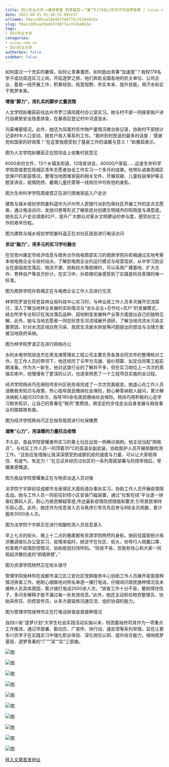 ```yaml
---
title: 四川农业大学->激昂青春 筑梦基层——“暑”于179名川农学子的逐梦故事 | sicau.com.cn
date: 2022-08-25 01:28:15.091157
urlname: f8accd85aa29edb374877ac351b40a3e
slug: f8accd85aa29edb374877ac351b40a3e
tags: 
- 四川农业大学
categories:
- sicau.com.cn
- 四川农业大学
authorbox: false
sidebar: false
---
```

如何度过一个充实的暑假，如何让青春激昂，如何跑出青春“加速度”？我校179名学子成功双选实习上岗，开启逐梦之旅，他们奔赴全国各地的机关单位、公司企业、基层一线开展工作，积累经验、拓宽视野、夯实本来、提升技能，用汗水和实干筑梦未来。

**增强“脚力”，用扎实的脚步丈量民情**

人文学院赵雅茹前往达州市罗江镇凤尾村办公室实习。她与村干部一同挨家挨户进行自建房安全隐患排查，在暴雨后登记村中河道涨水、
<!--more-->
沟渠堵塞情况。此外，她还为凤尾村农作物产量情况做台账记录，协助村干部统计记录村中人口变动、脱贫户收入等系列工作。“我听到村民说的最多的话是：‘感谢党和国家的好政策！’在这里我感受到了基层工作的温暖与意义！”赵雅茹表示。

图为人文学院赵雅茹正在院坝会上收集村民意见

6000余份文件，13个乡镇及街道，12场宣讲会，40000户家庭……这是生命科学学院周俊君在雨城区青年志愿者协会工作实习一个多月的成果。他带队调查雨城区低保户的家庭情况，整理当地困难家庭的相关文件，开展双碳、儿童权益保护等主题宣讲会，疫情防控、暑期儿童托管等一线岗位中均有他的身影。

图为生命科学学院周俊君正在进行困难家庭入户走访

建筑与城乡规划学院姜科遥作为泸州市人民银行派到包保社区开展工作的定点志愿者，通过电话访问、发放问卷等形式了解居民对创建文明城市的知晓度与满意度。她先后入户走访调查82户，提升广大群众对家乡文明建设的参与度，感受创文工作的艰辛历程。

图为建筑与城乡规划学院姜科遥正在对社区居民进行电话访问

**发动“脑力”，用多元的实习学社融合**

在甘孜州康定市经济信息与商务合作局电商部实习的商旅学院孙若楠通过实地考察本地电商企业与驻村站点，了解到电商企业的运行模式与经营现状，从中学习到企业在面临观念落后、物流不便、损耗较大等困境时，可以采用广建基地、扩大合作、育种自产等良方妙计。在实习中，孙若楠切身感受到了实践是检验真理的唯一标准。

图为商旅学院孙若楠正在与电商企业工作人员进行交流

林学院罗波在旺苍县林业局科技中心实习时，与林业局工作人员多次展开交流探讨，深入了解当地林业发展的实际情况与“龙头企业+合作社+农户”的发展模式，结合所学专业知识在淘汰落后品种、因地制宜发展林产业等方面提出自己的独特见解。此外，她与当地志愿者一同在旺苍东河流域展开调研，了解当地河流水污染主要原因，针对水流区域白色污染、居民生活废水排放等问题提出的想法与治理方案被当地政府采纳。

图为林学院罗波正在进行网络办公

水利水电学院徐连杰在黑龙滩管理处工程公司主要负责各类合同文件的整理核对工作。在工作人员的带领下，他还经历了与甲方沟通、报价预算、拟定合同等工程前期准备。作为大一新生，他对这类行业的了解并不多，但在实习岗位上一次次的真操实练中，他慢慢有了更深的认识，也逐渐熟悉了一个工程项目实施的全过程。

经济学院杨尚巧在绵阳市安州区税务局完成了一次次完美蜕变。她虚心向工作人员请教税务知识与政策，热心指导居民缴纳社会保险，耐心解答纳税人疑问，累计解决纳税人疑问320余次，指导160余名居民缴纳社会保险。杨尚巧用积极的心态学习税务知识，让自己的青春在“税月”里燃烧，用坚定的步伐走出自身发展与税收事业的踏踏铁有痕。

图为经济学院杨尚巧正在指导居民进行社保缴费

**凝聚“心力”，用温暖的力量抗击疫情**

不久前，食品学院曾耀勇所实习的黄土社区出现一例确诊病例。他主动当起“网格员”，与社区工作人员一同顶着35℃的高温全副武装，协助医护人员开展核酸检测工作。“这些应急措施让我深深感受到成都抗疫的速度与力量，可以让大家稳得住、有底气、有定力！”在见证并经历过社区的一系列周密部署与防控举措后，曾耀勇感慨道。

图为食品学院曾耀勇正在与物资派送人员对接

法学院宁宇婷前往成都市龙泉驿区大面街道办事处实习，协助工作人员开展疫情阻击战。她与工作人员一同前往封控小区安装门磁装置，通过“社智在线”平台逐一排查红黄码人员，耐心为居民解疑答惑,传达最新疫情防控措施和要求,引导居民保持乐观心态。此外，她还作为信息录入员与秩序引导员先后参与8轮全员核酸，累计服务3000余人次。

图为法学院宁宇婷正在进行核酸检测人员信息录入

早上七点的街头、晚上十二点的巷尾都有资源学院杨然的身影。她前往国家统计局洪雅调查队办公室实习，疫情来临时，她坚守在社区、街头，劝导行人佩戴口罩、检查商户疫情防控情况、协助居民扫场所码。“防疫不易，但我有信心和大家一同筑起洪雅抗疫的‘铜墙铁壁’。”

图为资源学院杨然正在街头值守

管理学院侯林伶在成都市温江区江安社区党群服务中心协助工作人员展开疫苗接种情况排查工作。她耐心细致地对照名单逐一播打电话，仔细询问居民接种情况及未接种人员具体原因，累计拨打电话2000余人次。“排查工作十分不易，要耐得住性子，多问多解释才能不漏过每一处有效信息。”此外，她还主动担任物资整理员、协助采样员、防控宣传员，从多方面锻炼沟通交流、组织协调的能力。

图为管理学院侯林伶正在打电话排查疫苗接种情况

自四川省“逐梦计划”大学生社会实践活动实施以来，校团委始终将其作为一项重点工作推进，通过早部署、勤动员、广宣传、快行动、速反馈等系列举措，旨在让更多川农学子在实践实习中强化职业体验、深化岗位认知、提升综合能力，唱响筑梦基层、逐梦青春的“广”“深”“实”三部曲。

![图](https://news.sicau.edu.cn/__local/8/52/1D/9CEC90D963F11F5AAB59A1DC99B_77576E85_69181.png)

![图](https://news.sicau.edu.cn/__local/C/C2/A5/47CE9648EFE59CD07943B72EB92_58EE9500_6DDDC.png)

![图](https://news.sicau.edu.cn/__local/A/33/DD/6FE9CA63C77C491A20F54B48B3D_A0E698DC_6C5ED.png)

![图](https://news.sicau.edu.cn/__local/4/62/DE/0D562DB3A389142387564985731_BACE1D58_67B45.png)

![图](https://news.sicau.edu.cn/__local/3/17/34/6A28F6DE1759D156B713849070C_A4CB5D72_69181.png)

![图](https://news.sicau.edu.cn/__local/5/A5/9C/AC0535651612ED9AE2FA862BAF6_6C6C065F_5CCC7.png)

![图](https://news.sicau.edu.cn/__local/4/7D/AF/AC6B8BA9133B01511D7CE90B5CC_F984F79E_69181.png)

![图](https://news.sicau.edu.cn/__local/4/48/A3/7A70162DBDD35CB2AD4D4291CD9_716A93A8_636F5.png)

![图](https://news.sicau.edu.cn/__local/A/77/00/A7BEC7B49651FB982C50FFF3B66_12F68DD7_76890.png)

![图](https://news.sicau.edu.cn/__local/8/52/1D/9CEC90D963F11F5AAB59A1DC99B_77576E85_69181.png)

[转入文章首发地址](https://news.sicau.edu.cn/info/1078/69215.htm)